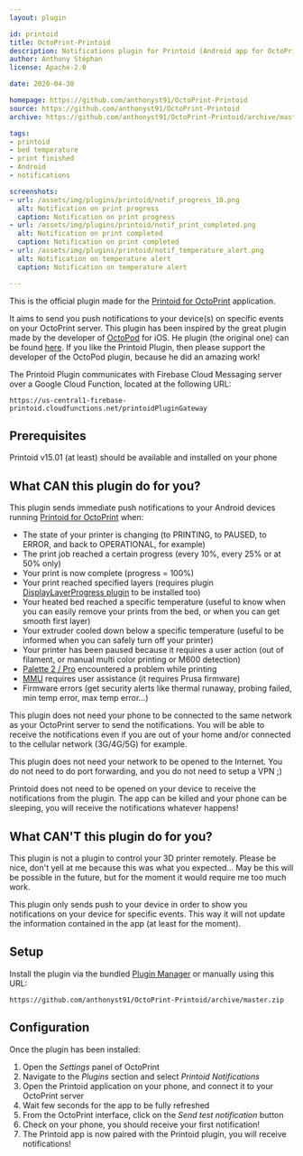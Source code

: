 ```yaml
---
layout: plugin

id: printoid
title: OctoPrint-Printoid
description: Notifications plugin for Printoid (Android app for OctoPrint)
author: Anthony Stéphan
license: Apache-2.0

date: 2020-04-30

homepage: https://github.com/anthonyst91/OctoPrint-Printoid
source: https://github.com/anthonyst91/OctoPrint-Printoid
archive: https://github.com/anthonyst91/OctoPrint-Printoid/archive/master.zip

tags:
- printoid
- bed temperature
- print finished
- Android
- notifications

screenshots:
- url: /assets/img/plugins/printoid/notif_progress_10.png
  alt: Notification on print progress
  caption: Notification on print progress
- url: /assets/img/plugins/printoid/notif_print_completed.png
  alt: Notification on print completed
  caption: Notification on print completed
- url: /assets/img/plugins/printoid/notif_temperature_alert.png
  alt: Notification on temperature alert
  caption: Notification on temperature alert

---
```


This is the official plugin made for the [Printoid for OctoPrint](https://play.google.com/store/apps/details?id=fr.yochi76.printoid.phones.premium&utm_source=github&utm_medium=plugin) application.

It aims to send you push notifications to your device(s) on specific events on your OctoPrint server.
This plugin has been inspired by the great plugin made by the developer of [OctoPod](https://itunes.apple.com/us/app/octopod-for-octoprint/id1412557625?mt=8) for iOS.
He plugin (the original one) can be found [here](https://github.com/gdombiak/OctoPrint-OctoPod).
If you like the Printoid Plugin, then please support the developer of the OctoPod plugin, because he did an amazing work!

The Printoid Plugin communicates with Firebase Cloud Messaging server over a Google Cloud Function, located at the following URL:

	https://us-central1-firebase-printoid.cloudfunctions.net/printoidPluginGateway

## Prerequisites

Printoid v15.01 (at least) should be available and installed on your phone

## What CAN this plugin do for you?

This plugin sends immediate push notifications to your Android devices running
[Printoid for OctoPrint](https://play.google.com/store/apps/details?id=fr.yochi76.printoid.phones.premium&utm_source=github&utm_medium=plugin) when:

- The state of your printer is changing (to PRINTING, to PAUSED, to ERROR, and back to OPERATIONAL, for example)
- The print job reached a certain progress (every 10%, every 25% or at 50% only)
- Your print is now complete (progress = 100%)
- Your print reached specified layers (requires plugin [DisplayLayerProgress plugin](https://plugins.octoprint.org/plugins/DisplayLayerProgress/) to be installed too)
- Your heated bed reached a specific temperature (useful to know when you can easily remove your prints from the bed, or when you can get smooth first layer)
- Your extruder cooled down below a specific temperature (useful to be informed when you can safely turn off your printer)
- Your printer has been paused because it requires a user action (out of filament, or manual multi color printing or M600 detection)
- [Palette 2 / Pro](https://www.mosaicmfg.com/products/palette-2) encountered a problem while printing
- [MMU](https://shop.prusa3d.com/en/upgrades/183-original-prusa-i3-mk25smk3s-multi-material-2s-upgrade-kit-mmu2s.html#) requires user assistance (it requires Prusa firmware)
- Firmware errors (get security alerts like thermal runaway, probing failed, min temp error, max temp error...)

This plugin does not need your phone to be connected to the same network as your OctoPrint server to send the notifications. 
You will be able to receive the notifications even if you are out of your home and/or connected to the cellular network (3G/4G/5G) for example.

This plugin does not need your network to be opened to the Internet. You do not need to do port forwarding, and you do not need to setup a VPN ;) 

Printoid does not need to be opened on your device to receive the notifications from the plugin. The app can be killed and your phone can be sleeping, you will receive the notifications whatever happens!

## What CAN'T this plugin do for you?

This plugin is not a plugin to control your 3D printer remotely. Please be nice, don't yell at me because this was what you expected...
May be this will be possible in the future, but for the moment it would require me too much work.

This plugin only sends push to your device in order to show you notifications on your device for specific events.
This way it will not update the information contained in the app (at least for the moment).

## Setup

Install the plugin via the bundled [Plugin Manager](https://github.com/foosel/OctoPrint/wiki/Plugin:-Plugin-Manager)
or manually using this URL:

    https://github.com/anthonyst91/OctoPrint-Printoid/archive/master.zip

## Configuration

Once the plugin has been installed:

1. Open the _Settings_ panel of OctoPrint 
2. Navigate to the _Plugins_ section and select _Printoid Notifications_
3. Open the Printoid application on your phone, and connect it to your OctoPrint server
4. Wait few seconds for the app to be fully refreshed
5. From the OctoPrint interface, click on the _Send test notification_ button
6. Check on your phone, you should receive your first notification!
7. The Printoid app is now paired with the Printoid plugin, you will receive notifications! 

